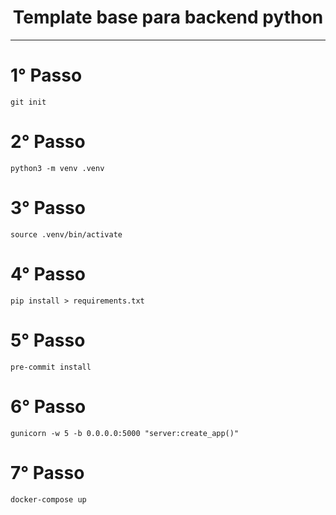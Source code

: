 <div align="center">
  <h1>Template base para backend python</h1>
</div>

----

# 1° Passo

```
git init
```

# 2° Passo

```
python3 -m venv .venv
```

# 3° Passo

```
source .venv/bin/activate
```

# 4° Passo

```
pip install > requirements.txt
```

# 5° Passo

```
pre-commit install
```

# 6° Passo

```
gunicorn -w 5 -b 0.0.0.0:5000 "server:create_app()"
```

# 7° Passo

```
docker-compose up
```

